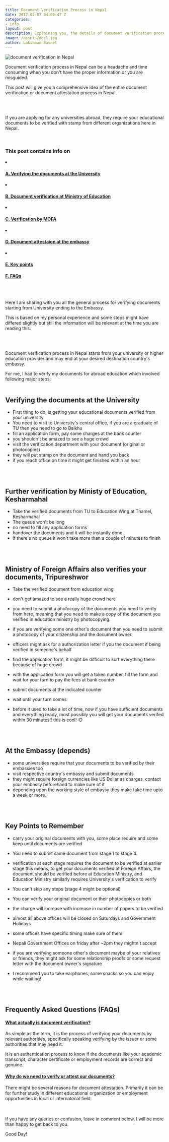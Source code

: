 ```yaml
---
title: Document Verification Process in Nepal
date: 2017-02-07 04:06:47 Z
categories:
- info
layout: post
description: Explaining you, the details of document verification process, time it takes and major activitied involved in Nepal from university, education ministry, consular section of foreign ministry and the embassy.
image: /assets/doc1.jpg
author: Lakshman Basnet
---
```


<img src="/assets/doc.jpg" alt="document verification in Nepal">

Document verification process in Nepal can be a headache and time consuming when you don't have the proper information or you are misguided. 

This post will give you a comprehensive idea of the entire document verification or document attestation process in Nepal.

<br><br>


If you are applying for any universities abroad, they require your educational documents to be verified with stamp from different organizations here in Nepal. 


<br>
<div class="row">
<div class="col-md-6 sm-5 xs-5 tableofcontent">
	<h3 class="rhre">This post contains info on</h3>
	<li class="hre"><a href="#university"><h4>A. Verifying the documents at the University</h4></a></li>
	<li class="hre"><a href="#moe"><h4>B. Document verification at Ministry of Education</h4></a></li>
	<li class="hre"><a href="#mofa"><h4>C. Verification by MOFA</h4></a></li>
	<li class="hre"><a href="#embassy"><h4>D. Document attestaion at the embassy</h4></a></li>
	<li class="hre"><a href="#key"><h4>E. Key points</h4></a></li>
	<a href="#faqs"><h4>F. FAQs</h4></a>
  
	

</div>

</div>


  
<br><br>



Here I am sharing with you all the general process for verifying documents starting from University ending to the Embassy.

This is based on my personal experience and some steps might have differed slightly but still the information will be relevant at the time you are reading this.

<br><br>

<a name="university"></a>
Document verification process in Nepal starts from your university or higher education provider and may end at your desired destination country's embassy.

For me, I had to verify my documents for abroad education which involved following major steps:
<br><br>


<h2> Verifying the documents at the University</h2>

* First thing to do, is getting your educational documents verified from your university
* You need to visit to University's central office, if you are a graduate of TU then you need to go to Balkhu
* fill an application form, pay some charges at the bank counter
* you shouldn't be amazed to see a huge crowd
* visit the verification department with your document (original or photocopies)
* they will put stamp on the document and hand you back
* if you reach office on time it might get finished within an hour

<a name="moe"></a>
<br><br>

<h2>Further verification by Ministy of Education, Kesharmahal </h2>

* Take the verified documents from TU to Education Wing at Thamel, Kesharmahal
* The queue won't be long
* no need to fill any application forms
* handover the documents and it will be instantly done
* if there's no queue it won't take more than a couple of minutes to finish

<a name="mofa"></a>

<br><br>

<h2>Ministry of Foreign Affairs also verifies your documents, Tripureshwor </h2>

* Take the verified document from education wing
* don't get amazed to see a really huge crowd here 
* you need to submit a photocopy of the documents you need to verify from here, meaning that you need to make a copy of the document you verified in education ministry by photocopying.
* if you are verifying some one other's document than you need to submit a photocopy of your citizenship and the document owner.
* officers might ask for a authorization letter if you the document if being verified in someone's behalf
* find the application form, it might be difficult to sort everything there because of huge crowd
* with the application form you will get a token number, fill the form and wait for your turn to pay the fees at bank counter

* submit documents at the indicated counter

* wait until your turn comes
* before it used to take a lot of time, now if you have sufficient documents and everything ready, most possibly you will get your documents verifed within 30 minutes!! this is cool! :D

<a name="embassy"></a>

<br><br>

<h2>At the Embassy (depends) </h2>

* some universities require that your documents to be verified by their embassies too
* visit respective country's embassy and submit documents
* they might require foreign currencies like US Dollar as charges, contact your embassy beforehand to make sure of it
* depending upon the working style of embassy they make take time upto a week or more.

<a name="key"></a>

<br><br>

<h2>Key Points to Remember</h2>

* carry your original documents with you, some place require and some keep until documents are verified

* You need to submit same document from stage 1 to stage 4.

* verification at each stage requires the document to be verified at earlier stage this means, to get your documents verified at Foreign Affairs, the document should be verified before at Education Ministry, and Education Ministry similarly requires University's verification to verify

* You can't skip any steps (stage 4 might be optional)

* You can verify your original document or their photocopies or both

* the charge will increase with increase in number of papers to be verified

* almost all above offices will be closed on Saturdays and Government Holidays

* some offices have specific timing make sure of them

* Nepali Government Offices on friday after ~2pm they mightn't accept 


* if you are verifying someone other's document maybe of your relatives or friends, they might ask for some relationship proofs or some request letter with the document owner's signature

* I recommend you to take earphones, some snacks so you can enjoy while waiting!

<a name="faqs"></a>

<br><br>

<h2>Frequently Asked Questions (FAQs)</h2>


<div class="panel-group" id="accordion">
    <div class="panel panel-default">
      <div class="panel-heading">
        <h4 class="panel-title">
          <a data-toggle="collapse" data-parent="#accordion" href="#collapse1">What actually is document verification?</a>
        </h4>
      </div>
      <div id="collapse1" class="panel-collapse collapse">
        <div class="panel-body">As simple as the term, it is the process of verifying your documents by relevant authorities, specifically speaking verifying by the issuer or some authorities that may need it. 

It is an authentication process to know if the documents like your academic transcript, character certificate or employment records are correct and genuine. </div>
      </div>
    </div>

<div class="panel panel-default">
      <div class="panel-heading">
        <h4 class="panel-title">
          <a data-toggle="collapse" data-parent="#accordion" href="#collapse2">Why do we need to verify or attest our documents?</a>
        </h4>
      </div>
      <div id="collapse2" class="panel-collapse collapse">
        <div class="panel-body">There might be several reasons for document attestation. Primarily it can be for further study in different educational organization or employment opportunities in local or internatonal field </div>
      </div>
    </div>
</div>

<br><br>
If you have any queries or confusion, leave in comment below, I will be more than happy to get back to you.

Good Day!
